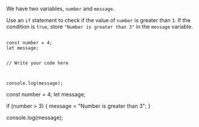 We have two variables,
`number` and `message`.

Use an `if` statement to check
if the value of `number`
is greater than `3`.
If the condition is `true`,
store `"Number is greater than 3"`
in the `message` variable.

<codeblock type="exercise" language="javascript" testMode="fixedInput">
<code>
const number = 4;
let message;

// Write your code here

console.log(message);
</code>

<solution>
const number = 4;
let message;

if (number > 3) {
  message = "Number is greater than 3";
}

console.log(message);
</solution>
</codeblock>
